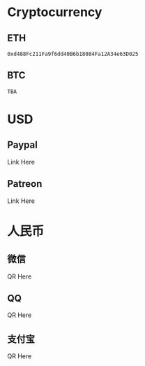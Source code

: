 # Cryptocurrency
## ETH
```
0xd488Fc211Fa9f6dd40B6b18084Fa12A34e63D025
```
## BTC
```
TBA
```

# USD
## Paypal
Link Here
## Patreon
Link Here

# 人民币
## 微信
QR Here
## QQ
QR Here
## 支付宝
QR Here
